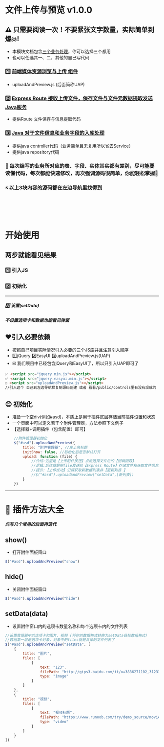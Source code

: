 # 文件上传与预览 v1.0.0

## ⚠ 只需要阅读一次！不要紧张文字数量，实际简单到爆💥!
- 本模块文档包含[三个业务处理](#)，你可以选择三个都用
- 也可以任选其一、二，其他的自己写代码

### 1️⃣ [前端媒体资源浏览与上传 组件](#)
- uploadAndPreview.js (后面简称UAP) 

### 2️⃣ [Express Route 接收上传文件，保存文件与文件元数据提取发送Java服务](#)
- 提供Route 文件保存与信息提取代码

### 3️⃣ [Java 对于文件信息和业务字段的入库处理](#)
- 提供java controller代码（业务简单且无复用所以省去Service）
- 提供java repository代码
### 💬 每次编写的业务所对应的表、字段、实体其实都有差别，尽可能要读懂代码，每次都能快速修改，再次强调源码很简单，你能轻松掌握💯

### ↖️以上3块内容的源码都在左边导航里找得到

<br/>
<br/>
<br/>
<br/>

# 开始使用
## 两步就能看见结果
### 1️⃣ 引入JS 
### 2️⃣ 初始化 
---
##### 3️⃣ 设置(setData) 
##### 不设置选项卡和数据也能看见弹窗

## ❤️引入必要依赖
- 按照自己项目实际情况引入必要的三个JS库并且注意引入顺序
- 1️⃣jQuery  2️⃣EasyUI  3️⃣uploadAndPreview.js(UAP)
- ☑️ 我们项目中已经包含jQuery和EasyUI了，所以只引入UAP即可了

```html
✅️ <script src="jquery.min.js"></script>
✅️ <script src="jquery.easyui.min.js"></script>
☑️ <script src="uploadAndPreview.js"></script> 
//引入这个 自己到左边导航栏复制源码创建 或者 看看/public/controls里有没有现成的 
```

## 😊 初始化
- 准备一个空div(例如#asd)，本质上是用于插件底层存储当前插件设置和状态
- 一个页面中可以定义若干个附件管理器，方法参照下文例子
- 【选择器+调用插件（包含配置）即可】
```javascript
    //附件管理器初始化
    $("#asd").uploadAndPreview({
        title: "附件管理器", //左上角标题
        initShow: false, //初始化后是否默认打开
        upload: function (file) { 
            //介绍:这里是【上传附件按钮】点击选择文件后的【回调函数】
            //逻辑:后续就是把file发送给【Express Route】存储文件和获取文件信息
            //提示:【上传成功】记得获取新数据列表并【更新列表 】
            //$("#asd").uploadAndPreview("setData",[新列表])
        }
    })
```

---

# 👑 插件方法大全
##### 先写几个常用的后面再迭代

##  show() 
- 打开附件面板窗口
```javascript
$("#asd").uploadAndPreview("show")
```

## hide() 
- 关闭附件面板窗口
```javascript
$("#asd").uploadAndPreview("hide")
```

## setData(data) 
- 设置附件窗口内的选项卡数量名称和每个选项卡内的文件列表
```javascript
//设置管理器中的选项卡和图片、视频 (将你的数据格式转换为setData目标数组格式)
//数组第一层是选项卡对象，对象中的files就是具体的文件列表了
$("#asd").uploadAndPreview("setData", [
    {
        title: "图片",
        files: [
            {
                text: "123",
                filePath: "http://gips3.baidu.com/it/u=3886271102,3123389489&fm=3028&app=3028&f=JPEG&fmt=auto?w=1280&h=960",
                type: "image"
            }
        ]
    },
    {
        title: "视频",
        files: [
            {
                text: "视频标题",
                filePath: "https://www.runoob.com/try/demo_source/movie.mp4",
                type: "video"
            }
        ]
    }
])

```